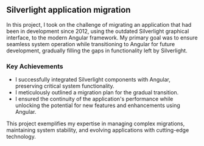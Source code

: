 [//]: # (File: ~/Resume/Projects/Forcom/SilverlightMigration.md)
[//]: # (Author: Mateusz Bryll)
[//]: # (Version: 1.0.0)

## Silverlight application migration

In this project, I took on the challenge of migrating an application that had been in development
since 2012, using the outdated Silverlight graphical interface, to the modern Angular framework.
My primary goal was to ensure seamless system operation while transitioning to Angular for future
development, gradually filling the gaps in functionality left by Silverlight.

### Key Achievements

* I successfully integrated Silverlight components with Angular, preserving critical system functionality.
* I meticulously outlined a migration plan for the gradual transition.
* I ensured the continuity of the application's performance while unlocking the potential for new features and enhancements using Angular.

This project exemplifies my expertise in managing complex migrations, maintaining system stability, and evolving applications with cutting-edge technology.

[//]: # (========= End of file =========)
